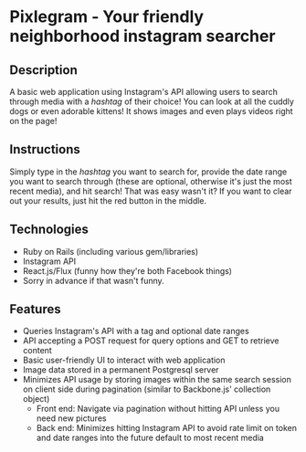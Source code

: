 
# Pixlegram - Your friendly neighborhood instagram searcher

## Description

A basic web application using Instagram's API allowing users to search through media with a *hashtag* of their choice! You can look at all the cuddly dogs or even adorable kittens! It shows images and even plays videos right on the page!

## Instructions

Simply type in the *hashtag* you want to search for, provide the date range you want to search through (these are optional, otherwise it's just the most recent media), and hit search! That was easy wasn't it? If you want to clear out your results, just hit the red button in the middle.

## Technologies

* Ruby on Rails (including various gem/libraries)
* Instagram API
* React.js/Flux (funny how they're both Facebook things)
* Sorry in advance if that wasn't funny.

## Features

* Queries Instagram's API with a tag and optional date ranges
* API accepting a POST request for query options and GET to retrieve content
* Basic user-friendly UI to interact with web application
* Image data stored in a permanent Postgresql server
* Minimizes API usage by storing images within the same search session on client side during pagination (similar to Backbone.js' collection object)
  * Front end: Navigate via pagination without hitting API unless you need new pictures
  * Back end: Minimizes hitting Instagram API to avoid rate limit on token and date ranges into the future default to most recent media
